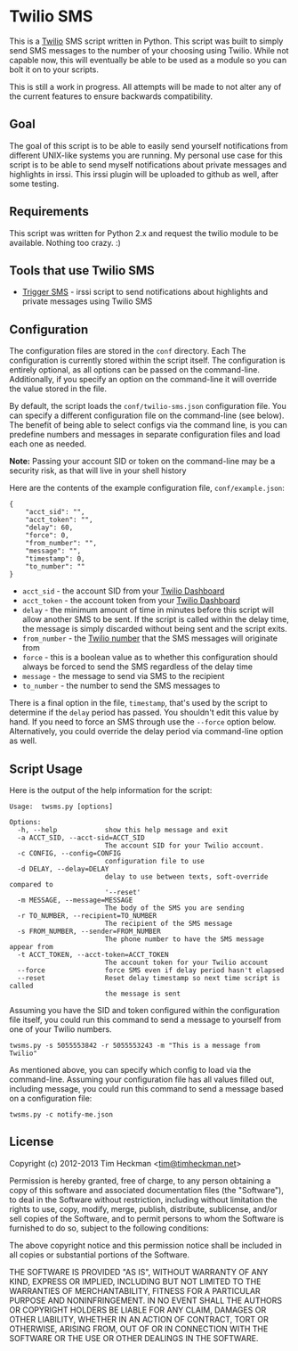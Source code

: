 Twilio SMS
===============
This is a [Twilio](https://www.twilio.com/) SMS script written in Python.  This script was built to simply send SMS messages to the number of your choosing using Twilio.  While not capable now, this will eventually be able to be used as a module so you can bolt it on to your scripts.

This is still a work in progress.  All attempts will be made to not alter any of the current features to ensure backwards compatibility.

Goal
----
The goal of this script is to be able to easily send yourself notifications from different UNIX-like systems you are running.  My personal use case for this script is to be able to send myself notifications about private messages and highlights in irssi.  This irssi plugin will be uploaded to github as well, after some testing.

Requirements
------------
This script was written for Python 2.x and request the twilio module to be available.  Nothing too crazy. :)

Tools that use Twilio SMS
---------------------------
* [Trigger SMS](https://github.com/theckman/trigger-sms) - irssi script to send notifications about highlights and private messages using Twilio SMS

Configuration
-------------
The configuration files are stored in the `conf` directory.  Each The configuration is currently stored within the script itself.  The configuration is entirely optional, as all options can be passed on the command-line.  Additionally, if you specify an option on the command-line it will override the value stored in the file.

By default, the script loads the `conf/twilio-sms.json` configuration file.  You can specify a different configuration file on the command-line (see below).  The benefit of being able to select configs via the command line, is you can predefine numbers and messages in separate configuration files and load each one as needed.

**Note:** Passing your account SID or token on the command-line may be a security risk, as that will live in your shell history

Here are the contents of the example configuration file, `conf/example.json`:

	{
	    "acct_sid": "",
	    "acct_token": "",
	    "delay": 60,
	    "force": 0,
	    "from_number": "",
	    "message": "",
	    "timestamp": 0,
	    "to_number": ""
	}

* `acct_sid` - the account SID from your [Twilio Dashboard](https://www.twilio.com/user/account)
* `acct_token` - the account token from your [Twilio Dashboard](https://www.twilio.com/user/account)
* `delay` - the minimum amount of time in minutes before this script will allow another SMS to be sent.  If the script is called within the delay time, the message is simply discarded without being sent and the script exits.
* `from_number` - the [Twilio number](https://www.twilio.com/user/account/phone-numbers/incoming) that the SMS messages will originate from
* `force` - this is a boolean value as to whether this configuration should always be forced to send the SMS regardless of the delay time
* `message` - the message to send via SMS to the recipient
* `to_number` - the number to send the SMS messages to

There is a final option in the file, `timestamp`, that's used by the script to determine if the `delay` period has passed.  You shouldn't edit this value by hand.  If you need to force an SMS through use the `--force` option below.  Alternatively, you could override the delay period via command-line option as well.


Script Usage
------------
Here is the output of the help information for the script:

	Usage: 	twsms.py [options]

	Options:
	  -h, --help            show this help message and exit
	  -a ACCT_SID, --acct-sid=ACCT_SID
	                        The account SID for your Twilio account.
	  -c CONFIG, --config=CONFIG
	                        configuration file to use
	  -d DELAY, --delay=DELAY
	                        delay to use between texts, soft-override compared to
	                        '--reset'
	  -m MESSAGE, --message=MESSAGE
	                        The body of the SMS you are sending
	  -r TO_NUMBER, --recipient=TO_NUMBER
	                        The recipient of the SMS message
	  -s FROM_NUMBER, --sender=FROM_NUMBER
	                        The phone number to have the SMS message appear from
	  -t ACCT_TOKEN, --acct-token=ACCT_TOKEN
	                        The account token for your Twilio account
	  --force               force SMS even if delay period hasn't elapsed
	  --reset               Reset delay timestamp so next time script is called
	                        the message is sent

Assuming you have the SID and token configured within the configuration file itself, you could run this command to send a message to yourself from one of your Twilio numbers.

`twsms.py -s 5055553842 -r 5055553243 -m "This is a message from Twilio"`

As mentioned above, you can specify which config to load via the command-line.  Assuming your configuration file has all values filled out, including message, you could run this command to send a message based on a configuration file:

`twsms.py -c notify-me.json`

License
-------
Copyright (c) 2012-2013 Tim Heckman <<tim@timheckman.net>>

Permission is hereby granted, free of charge, to any person obtaining a copy of this software and associated documentation files (the "Software"), to deal in the Software without restriction, including without limitation the rights to use, copy, modify, merge, publish, distribute, sublicense, and/or sell copies of the Software, and to permit persons to whom the Software is furnished to do so, subject to the following conditions:

The above copyright notice and this permission notice shall be included in all copies or substantial portions of the Software.

THE SOFTWARE IS PROVIDED "AS IS", WITHOUT WARRANTY OF ANY KIND, EXPRESS OR IMPLIED, INCLUDING BUT NOT LIMITED TO THE WARRANTIES OF MERCHANTABILITY, FITNESS FOR A PARTICULAR PURPOSE AND NONINFRINGEMENT. IN NO EVENT SHALL THE AUTHORS OR COPYRIGHT HOLDERS BE LIABLE FOR ANY CLAIM, DAMAGES OR OTHER LIABILITY, WHETHER IN AN ACTION OF CONTRACT, TORT OR OTHERWISE, ARISING FROM, OUT OF OR IN CONNECTION WITH THE SOFTWARE OR THE USE OR OTHER DEALINGS IN THE SOFTWARE.
